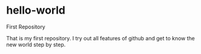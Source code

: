 # hello-world
First Repository 

That is my first repository. I try out all features of github and get to know the new world step by step. 
